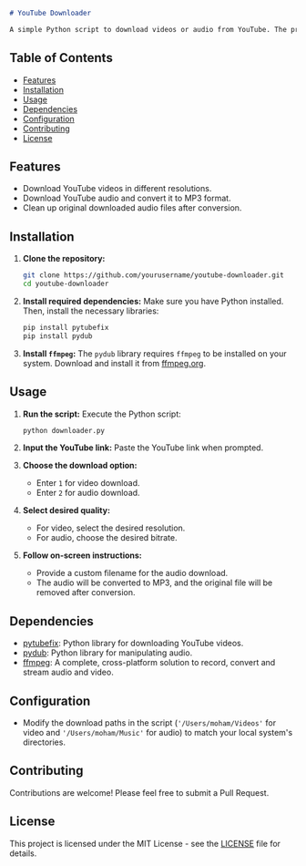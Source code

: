 ```markdown
# YouTube Downloader

A simple Python script to download videos or audio from YouTube. The program uses the `pytubefix` library to fetch video or audio streams and allows the user to choose between downloading either a video or an audio file. The audio files are automatically converted from MP4 to MP3 format using the `pydub` library.
```
## Table of Contents

- [Features](#features)
- [Installation](#installation)
- [Usage](#usage)
- [Dependencies](#dependencies)
- [Configuration](#configuration)
- [Contributing](#contributing)
- [License](#license)

## Features

- Download YouTube videos in different resolutions.
- Download YouTube audio and convert it to MP3 format.
- Clean up original downloaded audio files after conversion.

## Installation
1. **Clone the repository:**
   ```bash
   git clone https://github.com/yourusername/youtube-downloader.git
   cd youtube-downloader
   ```

2. **Install required dependencies:**
   Make sure you have Python installed. Then, install the necessary libraries:
   ```bash
   pip install pytubefix
   pip install pydub
   ```

3. **Install `ffmpeg`:**
   The `pydub` library requires `ffmpeg` to be installed on your system. Download and install it from [ffmpeg.org](https://ffmpeg.org/download.html).

## Usage

1. **Run the script:**
   Execute the Python script:
   ```bash
   python downloader.py
   ```

2. **Input the YouTube link:**
   Paste the YouTube link when prompted.

3. **Choose the download option:**
   - Enter `1` for video download.
   - Enter `2` for audio download.

4. **Select desired quality:**
   - For video, select the desired resolution.
   - For audio, choose the desired bitrate.

5. **Follow on-screen instructions:**
   - Provide a custom filename for the audio download.
   - The audio will be converted to MP3, and the original file will be removed after conversion.

## Dependencies

- [pytubefix](https://pytubefix.io/): Python library for downloading YouTube videos.
- [pydub](https://pydub.com/): Python library for manipulating audio.
- [ffmpeg](https://ffmpeg.org/): A complete, cross-platform solution to record, convert and stream audio and video.

## Configuration

- Modify the download paths in the script (`'/Users/moham/Videos'` for video and `'/Users/moham/Music'` for audio) to match your local system's directories.

## Contributing

Contributions are welcome! Please feel free to submit a Pull Request.

## License

This project is licensed under the MIT License - see the [LICENSE](LICENSE) file for details.
```
